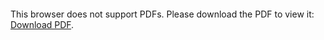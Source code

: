 <object data="https://github.com/chicongst/webrtc_tools/webrtc_tools.pdf" type="application/pdf" width="1280" height="700px">
    <embed src="https://github.com/chicongst/webrtc_tools/webrtc_tools.pdf">
        <p>This browser does not support PDFs. Please download the PDF to view it: <a href="https://github.com/chicongst/webrtc_tools/webrtc_tools.pdf">Download PDF</a>.</p>
    </embed>
</object>
